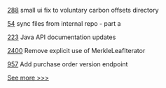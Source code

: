 
[288](https://github.com/hyperledger-labs/blockchain-carbon-accounting/pull/288) small ui fix to voluntary carbon offsets directory

[54](https://github.com/hyperledger-labs/fabric-operations-console/pull/54) sync files from internal repo - part a

[223](https://github.com/hyperledger/fabric-gateway/pull/223) Java API documentation updates

[2400](https://github.com/hyperledger/sawtooth-core/pull/2400) Remove explicit use of MerkleLeafIterator

[957](https://github.com/hyperledger/grid/pull/957) Add purchase order version endpoint


[See more >>>](https://start-here.hyperledger.org/pull-requests)
